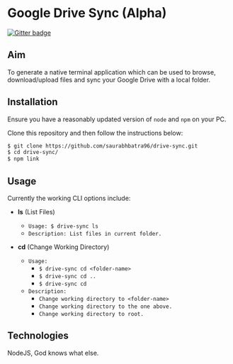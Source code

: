 # Google Drive Sync (Alpha)

[![Gitter badge](https://badges.gitter.im/saurabhbatra96/drive-sync.svg)](https://gitter.im/saurabhbatra96/drive-sync?utm_source=badge&utm_medium=badge&utm_campaign=pr-badge&utm_content=badge)

## Aim
To generate a native terminal application which can be used to browse, download/upload files and sync your Google Drive with a local folder.

## Installation
Ensure you have a reasonably updated version of `node` and `npm` on your PC.

Clone this repository and then follow the instructions below:
``` bash
$ git clone https://github.com/saurabhbatra96/drive-sync.git
$ cd drive-sync/
$ npm link
```

## Usage
Currently the working CLI options include:

- **ls** (List Files)
	- `Usage: $ drive-sync ls`
	- `Description: List files in current folder.`

- **cd** (Change Working Directory)
  - `Usage:`
    - `$ drive-sync cd <folder-name>`
    - `$ drive-sync cd ..`
    - `$ drive-sync cd`
  - `Description:`
    - `Change working directory to <folder-name>`
    - `Change working directory to the one above.`
    - `Change working directory to root.`

## Technologies
NodeJS, God knows what else.
